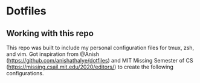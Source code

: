 # Dotfiles
## Working with this repo
This repo was built to include my personal configuration files for tmux, zsh, and vim. Got inspiration from @Anish (https://github.com/anishathalye/dotfiles) and MIT Missing Semester of CS (https://missing.csail.mit.edu/2020/editors/) to create the following configurations.
